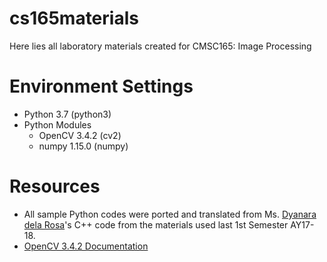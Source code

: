 # cs165materials
Here lies all laboratory materials created for CMSC165: Image Processing

# Environment Settings
- Python 3.7 (python3)
- Python Modules
	- OpenCV 3.4.2 (cv2)
	- numpy 1.15.0 (numpy)

# Resources
- All sample Python codes were ported and translated from Ms. [Dyanara dela Rosa](https://github.com/handle)'s C++ code from the materials used last 1st Semester AY17-18.
- [OpenCV 3.4.2 Documentation](https://docs.opencv.org)